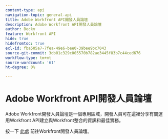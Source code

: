 ```yaml
---
content-type: api
navigation-topic: general-api
title: Adobe Workfront API開發人員論壇
description: Adobe Workfront API開發人員論壇
author: Becky
feature: Workfront API
hide: true
hidefromtoc: true
exl-id: fba505a7-7fea-49e6-bee0-39bee9bc7043
source-git-commit: 3db01c329c005570b782ae3445f83b7c44ced676
workflow-type: tm+mt
source-wordcount: '61'
ht-degree: 0%

---
```



# Adobe Workfront API開發人員論壇

Adobe Workfront開發人員論壇是一個專用區域，開發人員可在這裡分享有關運用Workfront API建立與Workfront整合的資訊和最佳實務。

按一下 [此處](https://one.workfront.com/s/topic/0TO0z000000cdI3GAI/api?tabset-21363=3) 前往Workfront開發人員論壇。
